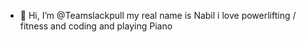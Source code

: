 - 👋 Hi, I’m @Teamslackpull my real name is Nabil i love powerlifting / fitness and coding and playing Piano

